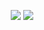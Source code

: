 <p align = "center">
  <img src = "https://github-readme-stats.vercel.app/api?username=viti95&count_private=true&show_icons=true&theme=radical&custom_title=viti95">
  <img src = "https://github-readme-stats.vercel.app/api/top-langs/?username=viti95&layout=compact&theme=radical">
</p>
